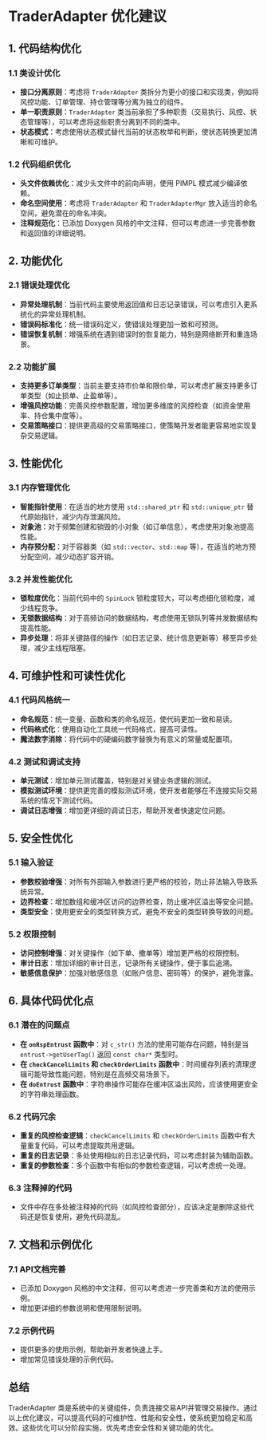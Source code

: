 # TraderAdapter 优化建议

## 1. 代码结构优化

### 1.1 类设计优化
- **接口分离原则**：考虑将 `TraderAdapter` 类拆分为更小的接口和实现类，例如将风控功能、订单管理、持仓管理等分离为独立的组件。
- **单一职责原则**：`TraderAdapter` 类当前承担了多种职责（交易执行、风控、状态管理等），可以考虑将这些职责分离到不同的类中。
- **状态模式**：考虑使用状态模式替代当前的状态枚举和判断，使状态转换更加清晰和可维护。

### 1.2 代码组织优化
- **头文件依赖优化**：减少头文件中的前向声明，使用 PIMPL 模式减少编译依赖。
- **命名空间使用**：考虑将 `TraderAdapter` 和 `TraderAdapterMgr` 放入适当的命名空间，避免潜在的命名冲突。
- **注释规范化**：已添加 Doxygen 风格的中文注释，但可以考虑进一步完善参数和返回值的详细说明。

## 2. 功能优化

### 2.1 错误处理优化
- **异常处理机制**：当前代码主要使用返回值和日志记录错误，可以考虑引入更系统化的异常处理机制。
- **错误码标准化**：统一错误码定义，使错误处理更加一致和可预测。
- **错误恢复机制**：增强系统在遇到错误时的恢复能力，特别是网络断开和重连场景。

### 2.2 功能扩展
- **支持更多订单类型**：当前主要支持市价单和限价单，可以考虑扩展支持更多订单类型（如止损单、止盈单等）。
- **增强风控功能**：完善风控参数配置，增加更多维度的风控检查（如资金使用率、持仓集中度等）。
- **交易策略接口**：提供更高级的交易策略接口，使策略开发者能更容易地实现复杂交易逻辑。

## 3. 性能优化

### 3.1 内存管理优化
- **智能指针使用**：在适当的地方使用 `std::shared_ptr` 和 `std::unique_ptr` 替代原始指针，减少内存泄漏风险。
- **对象池**：对于频繁创建和销毁的小对象（如订单信息），考虑使用对象池提高性能。
- **内存预分配**：对于容器类（如 `std::vector`、`std::map` 等），在适当的地方预分配空间，减少动态扩容开销。

### 3.2 并发性能优化
- **锁粒度优化**：当前代码中的 `SpinLock` 锁粒度较大，可以考虑细化锁粒度，减少线程竞争。
- **无锁数据结构**：对于高频访问的数据结构，考虑使用无锁队列等并发数据结构提高性能。
- **异步处理**：将非关键路径的操作（如日志记录、统计信息更新等）移至异步处理，减少主线程阻塞。

## 4. 可维护性和可读性优化

### 4.1 代码风格统一
- **命名规范**：统一变量、函数和类的命名规范，使代码更加一致和易读。
- **代码格式化**：使用自动化工具统一代码格式，提高可读性。
- **魔法数字消除**：将代码中的硬编码数字替换为有意义的常量或配置项。

### 4.2 测试和调试支持
- **单元测试**：增加单元测试覆盖，特别是对关键业务逻辑的测试。
- **模拟测试环境**：提供更完善的模拟测试环境，使开发者能够在不连接实际交易系统的情况下测试代码。
- **调试日志增强**：增加更详细的调试日志，帮助开发者快速定位问题。

## 5. 安全性优化

### 5.1 输入验证
- **参数校验增强**：对所有外部输入参数进行更严格的校验，防止非法输入导致系统异常。
- **边界检查**：增加数组和缓冲区访问的边界检查，防止缓冲区溢出等安全问题。
- **类型安全**：使用更安全的类型转换方式，避免不安全的类型转换导致的问题。

### 5.2 权限控制
- **访问控制增强**：对关键操作（如下单、撤单等）增加更严格的权限控制。
- **审计日志**：增加详细的审计日志，记录所有关键操作，便于事后追溯。
- **敏感信息保护**：加强对敏感信息（如账户信息、密码等）的保护，避免泄露。

## 6. 具体代码优化点

### 6.1 潜在的问题点
- **在 `onRspEntrust` 函数中**：对 `c_str()` 方法的使用可能存在问题，特别是当 `entrust->getUserTag()` 返回 `const char*` 类型时。
- **在 `checkCancelLimits` 和 `checkOrderLimits` 函数中**：时间缓存列表的清理逻辑可能导致性能问题，特别是在高频交易场景下。
- **在 `doEntrust` 函数中**：字符串操作可能存在缓冲区溢出风险，应该使用更安全的字符串处理函数。

### 6.2 代码冗余
- **重复的风控检查逻辑**：`checkCancelLimits` 和 `checkOrderLimits` 函数中有大量重复代码，可以考虑提取共用逻辑。
- **重复的日志记录**：多处使用相似的日志记录代码，可以考虑封装为辅助函数。
- **重复的参数检查**：多个函数中有相似的参数检查逻辑，可以考虑统一处理。

### 6.3 注释掉的代码
- 文件中存在多处被注释掉的代码（如风控检查部分），应该决定是删除这些代码还是恢复使用，避免代码混乱。

## 7. 文档和示例优化

### 7.1 API文档完善
- 已添加 Doxygen 风格的中文注释，但可以考虑进一步完善类和方法的使用示例。
- 增加更详细的参数说明和使用限制说明。

### 7.2 示例代码
- 提供更多的使用示例，帮助新开发者快速上手。
- 增加常见错误处理的示例代码。

## 总结

TraderAdapter 类是系统中的关键组件，负责连接交易API并管理交易操作。通过以上优化建议，可以提高代码的可维护性、性能和安全性，使系统更加稳定和高效。这些优化可以分阶段实施，优先考虑安全性和关键功能的优化。
